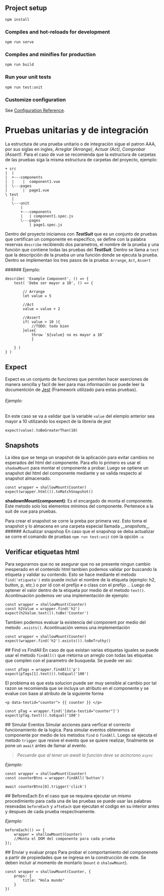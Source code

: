 ## Project setup
```
npm install
```

### Compiles and hot-reloads for development
```
npm run serve
```

### Compiles and minifies for production
```
npm run build
```

### Run your unit tests
```
npm run test:unit
```

### Customize configuration
See [Configuration Reference](https://cli.vuejs.org/config/).

# Pruebas unitarias y de integración

La estructura de una prueba unitario o de integración sigue el patron AAA, por sus siglas en ingles, *Arreglar (Arrange)*, *Actuar (Act)*, *Comprobar (Assert)*. Para el caso de vue se recomienda que la estructura de carpetas de las pruebas siga la misma estructura de carpetas del proyecto, ejemplo:

    + src
    |  |
    |  +---components
    |  |    |  component1.vue
    |  \---pages
    |       |  page1.vue
    \ test
       |
       \---unit
           |
           +---components
           |   | component1.spec.js
           \---pages
               | page1.spec.js

Dentro del proyecto iniciamos con ***TestSuit*** que es un conjunto de pruebas que certifican un componente en especifico, se define con la palabra reservas `describe` recibiendo dos parametros, el nombre de la prueba y una función que contiene todas las pruebas del ***TestSuit***. Dentro se llama a `test` que la descripción de la prueba un una función donde se ejecuta la prueba. Dentro se implementan los tres pasos de la prueba: `Arrange`, `Act`, `Assert`

###### Ejemplo:

    describe( 'Example Component', () => {
        test( 'Debe ser mayor a 10', () => {

            // Arrange
            let value = 5

            //Act
            value = value + 2 
        
            //Assert
            if( value > 10 ){
                //TODO: todo bien
            }else{
                throw `${value} no es mayor a 10`
                }

        } )
    } )

## Expect
Expect es un conjunto de funciones que permiten hacer aserciones de manera sencilla y facil de leer para mas información se puede leer la documentción de [Jest](https://jestjs.io/docs/expect) (Framework utilizado para estas pruebas).

###### Ejemplo:
En este caso se va a validar que la variable `value` del elemplo anterior sea mayor a 10 utilizando los expect de la libreria de jest

    expect(value).toBeGreaterThan(10)
## Snapshots
La idea que se tenga un snapshot de la aplicación para evitar cambios no esperados del html del componente. Para ello lo primero es usar el `shadowMount` para montar el componente a probar. Luego se optiene un snapshot del html del componente mediante y se valida respecto al snapshot almacenado.
    
    const wrapper = shallowMount(Counter)
    expect(wrapper.html()).toMatchSnapshot()
**shadownMount(component)**: Es el encargado de monta el componente. Este metodo solo los elementos minimos del componente. Pertenece a la suit de vue para pruebas.

Para crear el snapshot se corre la preba por primera vez. Esto toma el snapshot y lo almacena en una carpeta especial llamada *\_\_snapshots\_\_*
###### Actualizar snapshop
En caso que el snapshop se deba actualizar se corre el comando de pruebas `npm run test:unit` con la opción `-u`

## Verificar etiquetas html
Para segurarnos que no se asegurar que no se presente ningun cambio inesperado en el contenido html tambien podemos validar por buscando la etiqueta y validar su contendo. Esto se hace mediante el metodo `find('etiqueta')` esto puede incluir el nombre de la etiqueta (ejemplo: h2, button, p, etc.) o por id con el prefijo `#` o class con el prefijo `.`. Luego de optener el valor dentro de la etiqueta por medio de el metodo `text()`. Acontinuaciòn podemos ver una implementaciòn de ejemplo:

    const wrapper = shallowMount(Counter)
    const h2Value = wrapper.find('h2')
    expect(h2Value.text()).toBe('Counter')

Tambien podemos evaluar la existencia del component por medio del metodo `.exists()`. Acontinuación vemos una implementación

    const wrapper = shallowMount(Counter)
    expect(wrapper.find('h2').exists()).toBeTruthy()

## Find vs FindAll
En caso de que existan varias etiquetas iguales se puede usar el metodo `findAll()` que rretorna un arreglo con todas las etiquetas que complen con el parametro de busqueda. Se puede ver asi:

    const pTags = wrapper.findAll('p')
    expect(pTags[1].text()).toEqual('100')

El problema es que esta solucion puede ser muy sensible al cambio por tal razon se recomienda que se incluya un atributo en el componente y se evalue con base al atributo de la siguiente forma

    <p data-testid="counter"> {{ counter }} </p>

    const pTag = wrapper.find('[data-testid="counter"]')
    expect(pTag.text()).toEqual('100')

## Simular Eventos
Simular acciones para verficar el correcto funcionamiento de la logica.
Para simular eventos obtenemos el componente por medio de los metodos `find` o `findAll`. Luego se ejecuta el metodo `trigger` que resive el evento que se quiere realizar, finalmente se pone un `await` antes de llamar al evento. 

> *Pecuerde que al tener un await la función deve se acincrono `async`*

*Ejemplo:*

    const wrapper = shallowMount(Counter)
    const counterBtns = wrapper.findAll('button')

    await counterBtns[0].trigger('click')

## BeforesEach
En el caso que se requiera ejecutar un mismo procedimiento para cada una de las pruebas se puede usar las palabras resevadas `beforeEach` y `afteEach` que ejecutan el codigo en su interior antes y despues de cada prueba respectivamente.

*Ejemplo:*

    beforeEach(() => {
        wrapper = shallowMount(Counter)
        //Monta el DOM del componente para cada prueba
    });

## Enviar y evaluar props
Para probar el comportamiento del componenete a partir de propiedades que se ingresa en la construcciòn de este. Se deben incluir al momento de montarlo (`mount` o `shalowMount`).

    const wrapper = shallowMount(Counter, {
        props: {
            title: "Hola mundo"
        }
    })